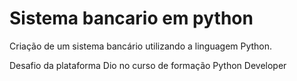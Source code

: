 # Sistema bancario em python

 Criação de um sistema bancário utilizando a linguagem Python. 

 Desafio da plataforma Dio no curso de formação Python Developer
